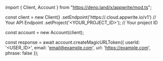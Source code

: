 import { Client, Account } from "https://deno.land/x/appwrite/mod.ts";

const client = new Client()
    .setEndpoint('https://<REGION>.cloud.appwrite.io/v1') // Your API Endpoint
    .setProject('<YOUR_PROJECT_ID>'); // Your project ID

const account = new Account(client);

const response = await account.createMagicURLToken({
    userId: '<USER_ID>',
    email: 'email@example.com',
    url: 'https://example.com',
    phrase: false
});
